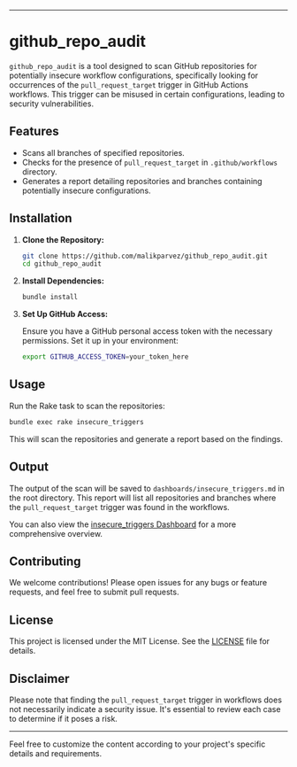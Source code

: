 
---

# github_repo_audit

`github_repo_audit` is a tool designed to scan GitHub repositories for potentially insecure workflow configurations, specifically looking for occurrences of the `pull_request_target` trigger in GitHub Actions workflows. This trigger can be misused in certain configurations, leading to security vulnerabilities.

## Features

- Scans all branches of specified repositories.
- Checks for the presence of `pull_request_target` in `.github/workflows` directory.
- Generates a report detailing repositories and branches containing potentially insecure configurations.

## Installation

1. **Clone the Repository:**

   ```sh
   git clone https://github.com/malikparvez/github_repo_audit.git
   cd github_repo_audit
   ```

2. **Install Dependencies:**

   ```sh
   bundle install
   ```

3. **Set Up GitHub Access:**

   Ensure you have a GitHub personal access token with the necessary permissions. Set it up in your environment:

   ```sh
   export GITHUB_ACCESS_TOKEN=your_token_here
   ```

## Usage

Run the Rake task to scan the repositories:

```sh
bundle exec rake insecure_triggers
```

This will scan the repositories and generate a report based on the findings.

## Output

The output of the scan will be saved to `dashboards/insecure_triggers.md` in the root directory. This report will list all repositories and branches where the `pull_request_target` trigger was found in the workflows.

You can also view the [insecure_triggers Dashboard](dashboards/insecure_triggers.md) for a more comprehensive overview.

## Contributing

We welcome contributions! Please open issues for any bugs or feature requests, and feel free to submit pull requests.

## License

This project is licensed under the MIT License. See the [LICENSE](LICENSE) file for details.

## Disclaimer

Please note that finding the `pull_request_target` trigger in workflows does not necessarily indicate a security issue. It's essential to review each case to determine if it poses a risk.

---

Feel free to customize the content according to your project's specific details and requirements.
